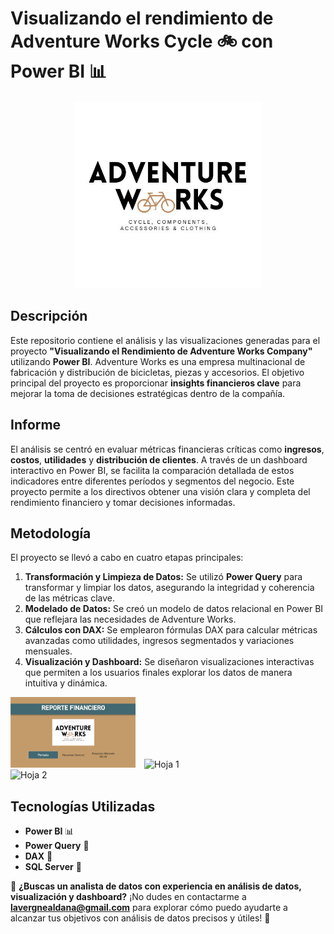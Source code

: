 # Visualizando el rendimiento de Adventure Works Cycle 🚲 con Power BI 📊

<div align="center">
  <img src="Logo.jpg" alt="Logo" width="300"/>
</div>

## Descripción

Este repositorio contiene el análisis y las visualizaciones generadas para el proyecto **"Visualizando el Rendimiento de Adventure Works Company"** utilizando **Power BI**. Adventure Works es una empresa multinacional de fabricación y distribución de bicicletas, piezas y accesorios. El objetivo principal del proyecto es proporcionar **insights financieros clave** para mejorar la toma de decisiones estratégicas dentro de la compañía.

## Informe

El análisis se centró en evaluar métricas financieras críticas como **ingresos**, **costos**, **utilidades** y **distribución de clientes**. A través de un dashboard interactivo en Power BI, se facilita la comparación detallada de estos indicadores entre diferentes períodos y segmentos del negocio. Este proyecto permite a los directivos obtener una visión clara y completa del rendimiento financiero y tomar decisiones informadas.

## Metodología

El proyecto se llevó a cabo en cuatro etapas principales:

1. **Transformación y Limpieza de Datos:** Se utilizó **Power Query** para transformar y limpiar los datos, asegurando la integridad y coherencia de las métricas clave.
2. **Modelado de Datos:** Se creó un modelo de datos relacional en Power BI que reflejara las necesidades de Adventure Works.
3. **Cálculos con DAX:** Se emplearon fórmulas DAX para calcular métricas avanzadas como utilidades, ingresos segmentados y variaciones mensuales.
4. **Visualización y Dashboard:** Se diseñaron visualizaciones interactivas que permiten a los usuarios finales explorar los datos de manera intuitiva y dinámica.

<div>
  <img src="Portada.png" alt="Portada" width="200" style="display:inline-block; margin-right: 10px;"/>
  <img src="Hoja1.png" alt="Hoja 1" width="200" style="display:inline-block; margin-right: 10px;"/>
  <img src="Hoja2.png" alt="Hoja 2" width="200" style="display:inline-block;"/>

## Tecnologías Utilizadas

- **Power BI** 📊
- **Power Query** 🧹
- **DAX** 🧠
- **SQL Server** 💾

💼 **¿Buscas un analista de datos con experiencia en análisis de datos, visualización y dashboard?** ¡No dudes en contactarme a **lavergnealdana@gmail.com** para explorar cómo puedo ayudarte a alcanzar tus objetivos con análisis de datos precisos y útiles! 📩
